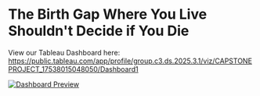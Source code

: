 # The Birth Gap Where You Live Shouldn't Decide if You Die

View our Tableau Dashboard here: https://public.tableau.com/app/profile/group.c3.ds.2025.3.1/viz/CAPSTONEPROJECT_17538015048050/Dashboard1

[![Dashboard Preview](images/dashboard.png)](https://public.tableau.com/app/profile/group.c3.ds.2025.3.1/viz/CAPSTONEPROJECT_17538015048050/Dashboard1)
